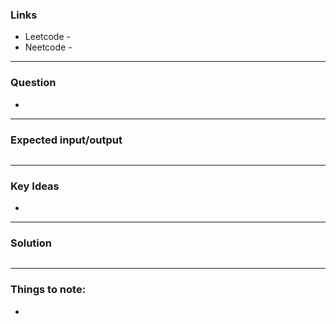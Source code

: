 ### Links
- Leetcode -  
- Neetcode - 
---
### Question
-  

---
### Expected input/output
```

```
---
### Key Ideas
- 
---
### Solution
```python

```

---
### Things to note:
- 